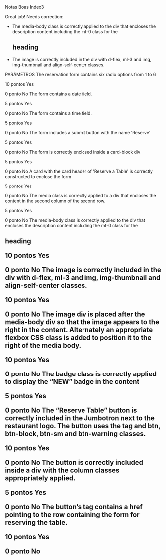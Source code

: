 Notas Boas
Index3


Great job!
Needs correction:
- The media-body class is correctly applied to the div that encloses the description content including the mt-0 class for the <h2> heading
- The image is correctly included in the div with d-flex, ml-3 and img, img-thumbnail and align-self-center classes.


PARÂMETROS
The reservation form contains six radio options from 1 to 6


10 pontos
Yes

0 ponto
No
The form contains a date field.


5 pontos
Yes

0 ponto
No
The form contains a time field.


5 pontos
Yes

0 ponto
No
The form includes a submit button with the name 'Reserve'


5 pontos
Yes

0 ponto
No
The form is correctly enclosed inside a card-block div


5 pontos
Yes

0 ponto
No
A card with the card header of 'Reserve a Table' is correctly constructed to enclose the form


5 pontos
Yes

0 ponto
No
The media class is correctly applied to a div that encloses the content in the second column of the second row.


5 pontos
Yes

0 ponto
No
The media-body class is correctly applied to the div that encloses the description content including the mt-0 class for the <h2> heading


10 pontos
Yes

0 ponto
No
The image is correctly included in the div with d-flex, ml-3 and img, img-thumbnail and align-self-center classes.


10 pontos
Yes

0 ponto
No
The image div is placed after the media-body div so that the image appears to the right in the content. Alternately an appropriate flexbox CSS class is added to position it to the right of the media body.


10 pontos
Yes

0 ponto
No
The badge class is correctly applied to display the “NEW” badge in the content


5 pontos
Yes

0 ponto
No
The “Reserve Table” button is correctly included in the Jumbotron next to the restaurant logo. The button uses the <a> tag and btn, btn-block, btn-sm and btn-warning classes.


10 pontos
Yes

0 ponto
No
The button is correctly included inside a div with the column classes appropriately applied.


5 pontos
Yes

0 ponto
No
The button’s <a> tag contains a href pointing to the row containing the form for reserving the table.


10 pontos
Yes

0 ponto
No